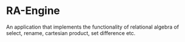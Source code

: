 # RA-Engine
An application that implements the functionality of relational algebra of select, rename, cartesian product, set difference etc.

